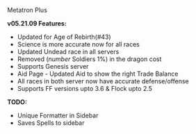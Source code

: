 Metatron Plus

**v05.21.09 Features:**
  * Updated for Age of Rebirth(#43)
  * Science is more accurate now for all races
  * Updated Undead race in all servers
  * Removed (_number_ Soldiers 1%) in the dragon cost
  * Supports Genesis server
  * Aid Page - Updated Aid to show the right Trade Balance
  * All races in both server now have accurate defense/offense
  * Supports FF versions upto 3.6 & Flock upto 2.5

**TODO:**
  * Unique Formatter in Sidebar
  * Saves Spells to sidebar